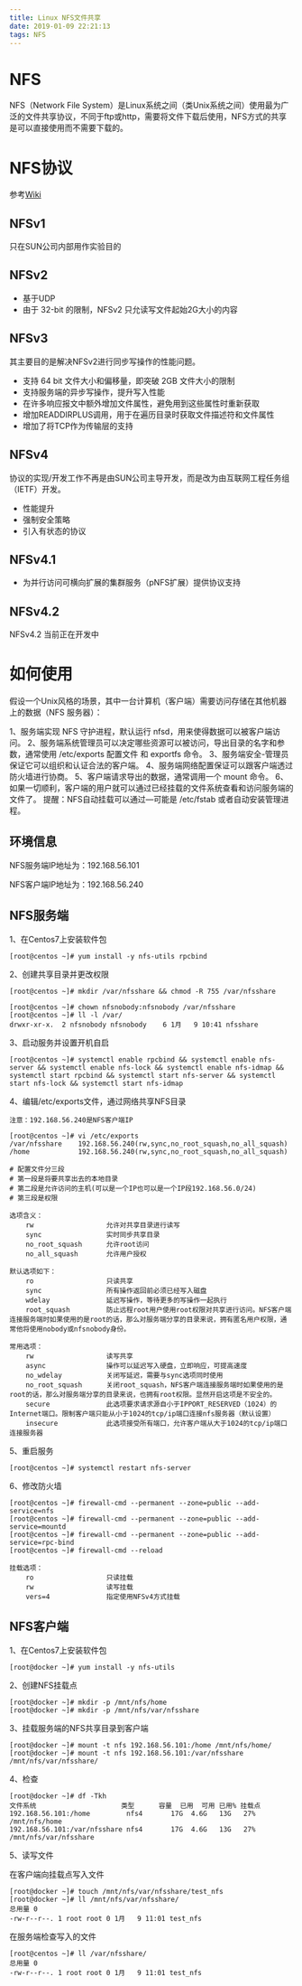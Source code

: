 ```yaml
---
title: Linux NFS文件共享
date: 2019-01-09 22:21:13
tags: NFS
---
```


# NFS

NFS（Network File System）是Linux系统之间（类Unix系统之间）使用最为广泛的文件共享协议，不同于ftp或http，需要将文件下载后使用，NFS方式的共享是可以直接使用而不需要下载的。

# NFS协议

参考[Wiki](https://zh.wikipedia.org/wiki/%E7%BD%91%E7%BB%9C%E6%96%87%E4%BB%B6%E7%B3%BB%E7%BB%9F)

## NFSv1

只在SUN公司内部用作实验目的

## NFSv2

- 基于UDP
- 由于 32-bit 的限制，NFSv2 只允读写文件起始2G大小的内容

## NFSv3

其主要目的是解决NFSv2进行同步写操作的性能问题。

- 支持 64 bit 文件大小和偏移量，即突破 2GB 文件大小的限制
- 支持服务端的异步写操作，提升写入性能
- 在许多响应报文中额外增加文件属性，避免用到这些属性时重新获取
- 增加READDIRPLUS调用，用于在遍历目录时获取文件描述符和文件属性
- 增加了将TCP作为传输层的支持

## NFSv4

协议的实现/开发工作不再是由SUN公司主导开发，而是改为由互联网工程任务组（IETF）开发。

- 性能提升
- 强制安全策略
- 引入有状态的协议

## NFSv4.1

- 为并行访问可横向扩展的集群服务（pNFS扩展）提供协议支持

## NFSv4.2

NFSv4.2 当前正在开发中

# 如何使用

假设一个Unix风格的场景，其中一台计算机（客户端）需要访问存储在其他机器上的数据（NFS 服务器）：

1、服务端实现 NFS 守护进程，默认运行 nfsd，用来使得数据可以被客户端访问。
2、服务端系统管理员可以决定哪些资源可以被访问，导出目录的名字和参数，通常使用 /etc/exports 配置文件 和 exportfs 命令。
3、服务端安全-管理员保证它可以组织和认证合法的客户端。
4、服务端网络配置保证可以跟客户端透过防火墙进行协商。
5、客户端请求导出的数据，通常调用一个 mount 命令。
6、如果一切顺利，客户端的用户就可以通过已经挂载的文件系统查看和访问服务端的文件了。
提醒：NFS自动挂载可以通过—可能是 /etc/fstab 或者自动安装管理进程。

## 环境信息

NFS服务端IP地址为：192.168.56.101

NFS客户端IP地址为：192.168.56.240

## NFS服务端

1、在Centos7上安装软件包

```
[root@centos ~]# yum install -y nfs-utils rpcbind
```

2、创建共享目录并更改权限

```
[root@centos ~]# mkdir /var/nfsshare && chmod -R 755 /var/nfsshare

[root@centos ~]# chown nfsnobody:nfsnobody /var/nfsshare
[root@centos ~]# ll -l /var/
drwxr-xr-x.  2 nfsnobody nfsnobody    6 1月   9 10:41 nfsshare
```

3、启动服务并设置开机自启

```
[root@centos ~]# systemctl enable rpcbind && systemctl enable nfs-server && systemctl enable nfs-lock && systemctl enable nfs-idmap && systemctl start rpcbind && systemctl start nfs-server && systemctl start nfs-lock && systemctl start nfs-idmap
```

4、编辑/etc/exports文件，通过网络共享NFS目录

```
注意：192.168.56.240是NFS客户端IP
```

```
[root@centos ~]# vi /etc/exports
/var/nfsshare    192.168.56.240(rw,sync,no_root_squash,no_all_squash)
/home            192.168.56.240(rw,sync,no_root_squash,no_all_squash)

# 配置文件分三段
# 第一段是将要共享出去的本地目录
# 第二段是允许访问的主机(可以是一个IP也可以是一个IP段192.168.56.0/24)
# 第三段是权限
```

```
选项含义：
	rw                  允许对共享目录进行读写
	sync                实时同步共享目录
	no_root_squash      允许root访问
	no_all_squash       允许用户授权

默认选项如下：
	ro                  只读共享
	sync                所有操作返回前必须已经写入磁盘
	wdelay              延迟写操作，等待更多的写操作一起执行
	root_squash         防止远程root用户使用root权限对共享进行访问。NFS客户端连接服务端时如果使用的是root的话，那么对服务端分享的目录来说，拥有匿名用户权限，通常他将使用nobody或nfsnobody身份。
	
常用选项：
	rw                  读写共享
	async               操作可以延迟写入硬盘，立即响应，可提高速度
	no_wdelay           关闭写延迟，需要与sync选项同时使用
	no_root_squash      关闭root_squash，NFS客户端连接服务端时如果使用的是root的话，那么对服务端分享的目录来说，也拥有root权限。显然开启这项是不安全的。
	secure              此选项要求请求源自小于IPPORT_RESERVED（1024）的Internet端口。限制客户端只能从小于1024的tcp/ip端口连接nfs服务器（默认设置）
	insecure            此选项接受所有端口，允许客户端从大于1024的tcp/ip端口连接服务器
```

5、重启服务

```
[root@centos ~]# systemctl restart nfs-server
```

6、修改防火墙

```
[root@centos ~]# firewall-cmd --permanent --zone=public --add-service=nfs
[root@centos ~]# firewall-cmd --permanent --zone=public --add-service=mountd
[root@centos ~]# firewall-cmd --permanent --zone=public --add-service=rpc-bind
[root@centos ~]# firewall-cmd --reload
```

```
挂载选项：
	ro                  只读挂载
	rw                  读写挂载
	vers=4              指定使用NFSv4方式挂载
```

## NFS客户端

1、在Centos7上安装软件包

```
[root@docker ~]# yum install -y nfs-utils
```

2、创建NFS挂载点

```
[root@docker ~]# mkdir -p /mnt/nfs/home
[root@docker ~]# mkdir -p /mnt/nfs/var/nfsshare
```

3、挂载服务端的NFS共享目录到客户端

```
[root@docker ~]# mount -t nfs 192.168.56.101:/home /mnt/nfs/home/
[root@docker ~]# mount -t nfs 192.168.56.101:/var/nfsshare /mnt/nfs/var/nfsshare/
```

4、检查

```
[root@docker ~]# df -Tkh
文件系统                     类型      容量  已用  可用 已用% 挂载点
192.168.56.101:/home         nfs4       17G  4.6G   13G   27% /mnt/nfs/home
192.168.56.101:/var/nfsshare nfs4       17G  4.6G   13G   27% /mnt/nfs/var/nfsshare
```

5、读写文件

在客户端向挂载点写入文件

```
[root@docker ~]# touch /mnt/nfs/var/nfsshare/test_nfs
[root@docker ~]# ll /mnt/nfs/var/nfsshare/
总用量 0
-rw-r--r--. 1 root root 0 1月   9 11:01 test_nfs
```

在服务端检查写入的文件

```
[root@centos ~]# ll /var/nfsshare/
总用量 0
-rw-r--r--. 1 root root 0 1月   9 11:01 test_nfs
```